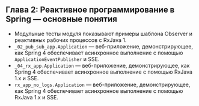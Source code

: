 ## Глава 2: Реактивное программирование в Spring — основные понятия

* Модульные тесты модуля показывают примеры шаблона Observer и реактивных рабочих процессов с RxJava 1.
* `_02_pub_sub_app.Application` — веб-приложение, демонстрирующее, как Spring 4 обеспечивает асинхронное выполнение с помощью `ApplicationEventPublisher` и SSE.
* `_04_rx_app.Application` — веб-приложение, демонстрирующее, как Spring 4 обеспечивает асинхронное выполнение с помощью RxJava 1.x и SSE.
* `rx_app_no_logs.Application` — веб-приложение, демонстрирующее, как Spring 4 обеспечивает асинхронное выполнение с помощью RxJava 1.x и SSE.
